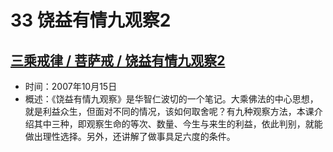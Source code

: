 # 33 饶益有情九观察2

## [三乘戒律 / 菩萨戒 / 饶益有情九观察2](https://www.fohuifayu.com/index.php/huideng-jiangtang/sancheng-jielv/pusa-jie/989-l07006)

- 时间：2007年10月15日
- 概述：《饶益有情九观察》是华智仁波切的一个笔记。大乘佛法的中心思想，就是利益众生，但面对不同的情况，该如何取舍呢？有九种观察方法，本课介绍其中三种，即观察生命的等次、数量、今生与来生的利益，依此判别，就能做出理性选择。另外，还讲解了做事具足六度的条件。